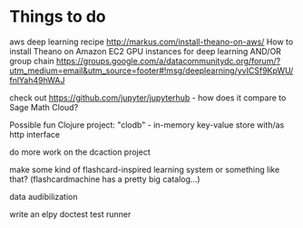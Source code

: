 # Things to do

aws deep learning recipe http://markus.com/install-theano-on-aws/ How to install Theano on Amazon EC2 GPU instances for deep learning AND/OR group chain https://groups.google.com/a/datacommunitydc.org/forum/?utm_medium=email&utm_source=footer#!msg/deeplearning/yvICSf9KpWU/fnlYah49hWAJ

check out https://github.com/jupyter/jupyterhub - how does it compare to Sage Math Cloud?

Possible fun Clojure project: "clodb" - in-memory key-value store with/as http interface

do more work on the dcaction project

make some kind of flashcard-inspired learning system or something like that? (flashcardmachine has a pretty big catalog...)

data audibilization

write an elpy doctest test runner
